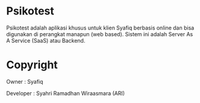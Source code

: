 # Psikotest

Psikotest adalah aplikasi khusus untuk klien Syafiq berbasis online dan bisa digunakan di perangkat manapun (web based). Sistem ini adalah Server As A Service (SaaS) atau Backend.

# Copyright
Owner : Syafiq

Developer : Syahri Ramadhan Wiraasmara (ARI)
